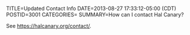 TITLE=Updated Contact Info
DATE=2013-08-27 17:33:12-05:00 (CDT)
POSTID=3001
CATEGORIES=
SUMMARY=How can I contact Hal Canary?

See <https://halcanary.org/contact/>.
